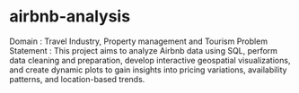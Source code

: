 # airbnb-analysis

Domain : Travel Industry, Property management and Tourism
Problem Statement :
This project aims to analyze Airbnb data using SQL, perform data cleaning and preparation, develop interactive geospatial visualizations, and create dynamic plots to gain insights into pricing variations, availability patterns, and location-based trends.
